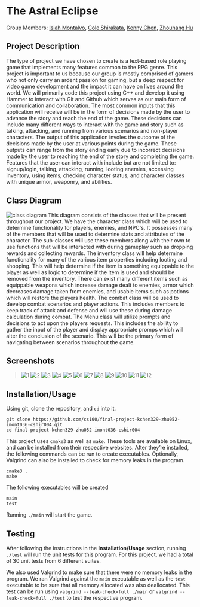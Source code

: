 # The Astral Eclipse

 Group Members: [Isiah Montalvo](https://github.com/SwiftZephyr),
           [Cole Shirakata](https://github.com/ColeShirakata),
 	          [Kenny Chen](https://github.com/kennygchen),
 	          [Zhouhang Hu](https://github.com/davidhu520)

## Project Description
The type of project we have chosen to create is a text-based role playing game that implements many features common to the RPG genre. This project is important to us because our group is mostly comprised of gamers who not only carry an ardent passion for gaming, but a deep respect for video game development and the impact it can have on lives around the world. We will primarily code this project using C++ and develop it using Hammer to interact with Git and Github which serves as our main form of communication and collaboration. The most common inputs that this application will receive will be in the form of decisions made by the user to advance the story and reach the end of the game. These decisions can include many different ways to interact with the game and story such as talking, attacking, and running from various scenarios and non-player characters. The output of this application involes the outcome of the decisions made by the user at various points during the game. These outputs can range from the story ending early due to incorrect decisions made by the user to reaching the end of the story and completing the game. Features that the user can interact with include but are not limited to: signup/login, talking, attacking, running, looting enemies, accessing inventory, using items, checking character status, and character classes with unique armor, weaponry, and abilities.   
 
## Class Diagram
 ![class diagram](https://github.com/cs100/final-project-kchen329-zhu052-imont036-cshir004/blob/master/CS100%20Final%20Project%20Class%20Diagram.png?raw=true)
This diagram consists of the classes that will be present throughout our project. We have the character class which will be used to determine functionality for players, enemies, and NPC's. It possesses many of the members that will be used to determine stats and attributes of the character. The sub-classes will use these members along with their own to use functions that will be interacted with during gameplay such as dropping rewards and collecting rewards. The inventory class will help determine functionality for many of the various item properties including looting and shopping. This will help determine if the item is something equippable to the player as well as logic to determine if the item is used and should be removed from the inventory. There can exist many different items such as equippable weapons which increase damage dealt to enemies, armor which decreases damage taken from enemies, and usable items such as potions which will restore the players health. The combat class will be used to develop combat scenarios and player actions. This includes members to keep track of attack and defense and will use these during damage calculation during combat. The Menu class will utilize prompts and decisions to act upon the players requests. This includes the ability to gather the input of the player and display appropriate promps which will alter the conclusion of the scenario. This will be the primary form of navigating between scenarios throughout the game. 
 

 ## Screenshots
 > ![1](https://github.com/cs100/final-project-kchen329-zhu052-imont036-cshir004/blob/master/1.png)
 > ![2](https://github.com/cs100/final-project-kchen329-zhu052-imont036-cshir004/blob/master/combat1.png)
 > ![3](https://github.com/cs100/final-project-kchen329-zhu052-imont036-cshir004/blob/master/combat2.png)
 > ![4](https://github.com/cs100/final-project-kchen329-zhu052-imont036-cshir004/blob/master/2.png)
 > ![5](https://github.com/cs100/final-project-kchen329-zhu052-imont036-cshir004/blob/master/3.png)
 > ![6](https://github.com/cs100/final-project-kchen329-zhu052-imont036-cshir004/blob/master/4.png)
 > ![7](https://github.com/cs100/final-project-kchen329-zhu052-imont036-cshir004/blob/master/5.png)
 > ![8](https://github.com/cs100/final-project-kchen329-zhu052-imont036-cshir004/blob/master/6.png)
 > ![9](https://github.com/cs100/final-project-kchen329-zhu052-imont036-cshir004/blob/master/7.png)
 > ![10](https://github.com/cs100/final-project-kchen329-zhu052-imont036-cshir004/blob/master/tests.png)
 > ![11](https://github.com/cs100/final-project-kchen329-zhu052-imont036-cshir004/blob/master/mainMemcheck.png)
 > ![12](https://github.com/cs100/final-project-kchen329-zhu052-imont036-cshir004/blob/master/testMemcheck.png)
 ## Installation/Usage

 Using git, clone the repository, and `cd` into it.
```
git clone https://github.com/cs100/final-project-kchen329-zhu052-imont036-cshir004.git
cd final-project-kchen329-zhu052-imont036-cshir004
```

This project uses `cmake3` as well as `make`. These tools are available on Linux, and can be installed from their respective websites. After they’re installed, the following commands can be run to create executables. Optionally, Valgrind can also be installed to check for memory leaks in the program.

```
cmake3 .
make
```

The following executables will be created

```
main
test
```

Running `./main` will start the game.

 ## Testing
After following the instructions in the **Installation/Usage** section, running `./test` will run the unit tests for this program. For this project, we had a total of 30 unit tests from 6 different suites.

We also used Valgrind to make sure that there were no memory leaks in the program. We ran Valgrind against the `main` executable as well as the `test` executable to be sure that all memory allocated was also deallocated. This test can be run using `valgrind --leak-check=full ./main` or `valgrind --leak-check=full ./test` to test the respective program.
